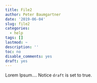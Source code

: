 ```yaml
---
title: File2
author: Peter Baumgartner
date: '2019-06-04'
slug: file2
categories:
  - help
tags: []
lastmod: ~
description: ''
toc: no
disable_comments: yes
draft: yes
---
```


Lorem Ipsum....
Notice `draft` is set to true.
